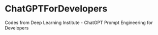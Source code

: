 # ChatGPTForDevelopers
Codes from Deep Learning Institute - ChatGPT Prompt Engineering for Developers
